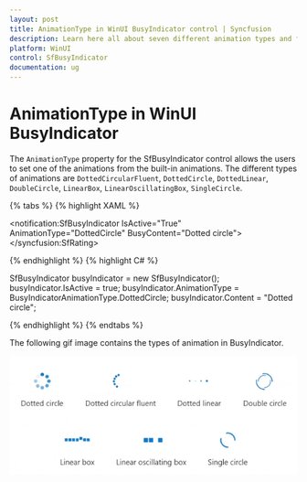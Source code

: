 ```yaml
---
layout: post
title: AnimationType in WinUI BusyIndicator control | Syncfusion
description: Learn here all about seven different animation types and features with Syncfusion WinUI BusyIndicator Control.
platform: WinUI
control: SfBusyIndicator
documentation: ug
---
```


# AnimationType in WinUI BusyIndicator

The `AnimationType` property for the SfBusyIndicator control allows the users to set one of the animations from the built-in animations. The different types of animations are `DottedCircularFluent`, `DottedCircle`, `DottedLinear`, `DoubleCircle`, `LinearBox`, `LinearOscillatingBox`, `SingleCircle`.

{% tabs %}
{% highlight XAML %}

<notification:SfBusyIndicator IsActive="True"
    AnimationType="DottedCircle"
    BusyContent="Dotted circle">
</syncfusion:SfRating>

{% endhighlight %}
{% highlight C# %}

SfBusyIndicator busyIndicator = new SfBusyIndicator();
busyIndicator.IsActive = true;
busyIndicator.AnimationType = BusyIndicatorAnimationType.DottedCircle;
busyIndicator.Content = "Dotted circle";

{% endhighlight %}
{% endtabs %}

The following gif image contains the types of animation in BusyIndicator.

![WinUI BusyIndicator control with AnimationTypes](BusyIndicator_videos/winui_busyindicator_animationtypes.gif)

